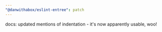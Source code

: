 ```yaml
---
"@danwithabox/eslint-entree": patch
---
```


docs: updated mentions of indentation - it's now apparently usable, woo!
